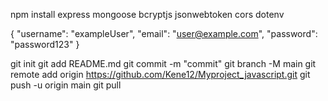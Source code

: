npm install express mongoose bcryptjs jsonwebtoken cors dotenv

{
  "username": "exampleUser",
  "email": "user@example.com",
  "password": "password123"
}

git init
git add README.md
git commit -m "commit"
git branch -M main
git remote add origin https://github.com/Kene12/Myproject_javascript.git
git push -u origin main
git pull